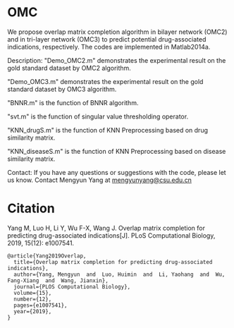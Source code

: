 # OMC

We propose overlap matrix completion algorithm in bilayer network (OMC2) and in tri-layer network (OMC3) to predict potential drug-associated indications, respectively. The codes are implemented in Matlab2014a.

Description: 
"Demo_OMC2.m" demonstrates the experimental result on the gold standard dataset by OMC2 algorithm.

"Demo_OMC3.m" demonstrates the experimental result on the gold standard dataset by OMC3 algorithm.

"BNNR.m" is the function of BNNR algorithm.

"svt.m" is the function of singular value thresholding operator.

"KNN_drugS.m" is the function of KNN Preprocessing based on drug similarity matrix.

"KNN_diseaseS.m" is the function of KNN Preprocessing based on disease similarity matrix.

Contact:
If you have any questions or suggestions with the code, please let us know. 
Contact Mengyun Yang at mengyunyang@csu.edu.cn

# Citation

Yang M, Luo H, Li Y, Wu F-X, Wang J. Overlap matrix completion for predicting drug-associated indications[J]. PLoS Computational Biology, 2019, 15(12): e1007541.
```
@article{Yang2019Overlap,
  title={Overlap matrix completion for predicting drug-associated indications},
  author={Yang, Mengyun  and  Luo, Huimin  and  Li, Yaohang  and  Wu, Fang-Xiang  and  Wang, Jianxin},
  journal={PLOS Computational Biology},
  volume={15},
  number={12},
  pages={e1007541},
  year={2019},
}
```
